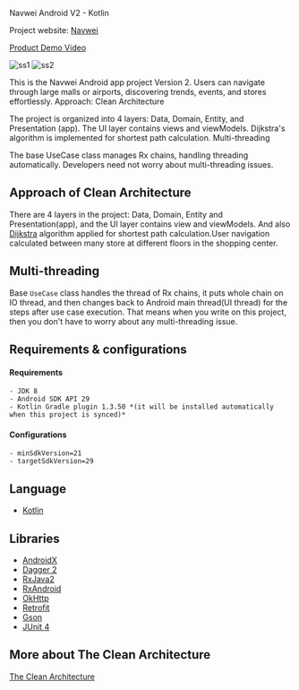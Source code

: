 Navwei Android V2 - Kotlin

Project website: [Navwei]( https://www.navwei.com/)

[Product Demo Video](https://www.instagram.com/p/B9L0W41AJYG/?utm_source=ig_web_button_share_sheet)

![ss1](https://github.com/serifenuruysal/Navwei-Android-App/assets/3584359/600bd83a-f453-479c-84ca-5643c69ef520)
![ss2](https://github.com/serifenuruysal/Navwei-Android-App/assets/3584359/54db2d2c-640c-4c03-8a5d-ec19b25c9b66)


This is the Navwei Android app project Version 2.
Users can navigate through large malls or airports, discovering trends, events, and stores effortlessly.
Approach: Clean Architecture

The project is organized into 4 layers: Data, Domain, Entity, and Presentation (app). The UI layer contains views and viewModels. Dijkstra's algorithm is implemented for shortest path calculation.
Multi-threading

The base UseCase class manages Rx chains, handling threading automatically. Developers need not worry about multi-threading issues.

## Approach of Clean Architecture 
There are 4 layers in the project: Data, Domain, Entity and Presentation(app), and the UI layer contains view and viewModels.
And also [Dijkstra](https://en.wikipedia.org/wiki/Dijkstra%27s_algorithm) algorithm applied for shortest path calculation.User navigation calculated between many store at different floors in the shopping center.


## Multi-threading
Base `UseCase` class handles the thread of Rx chains, it puts  whole chain on IO thread, and then changes back to Android main thread(UI thread) for the steps after use case execution. That means when you write on this project, then you don't have to worry about any multi-threading issue.

## Requirements &amp; configurations
#### Requirements
    - JDK 8
    - Android SDK API 29
    - Kotlin Gradle plugin 1.3.50 *(it will be installed automatically when this project is synced)*

#### Configurations
    - minSdkVersion=21
    - targetSdkVersion=29

## Language
*   [Kotlin](https://kotlinlang.org/)

## Libraries
  *   [AndroidX](https://developer.android.com/jetpack/androidx)
  *   [Dagger 2](https://google.github.io/dagger/)
  *   [RxJava2](https://github.com/ReactiveX/RxJava/wiki/What's-different-in-2.0)
  *   [RxAndroid](https://github.com/ReactiveX/RxAndroid)
  *   [OkHttp](http://square.github.io/okhttp/)
  *   [Retrofit](http://square.github.io/retrofit/)
  *   [Gson](https://github.com/google/gson)
  *   [JUnit 4](https://junit.org/junit4/)


## More about The Clean Architecture

[The Clean Architecture](https://8thlight.com/blog/uncle-bob/2012/08/13/the-clean-architecture.html)

